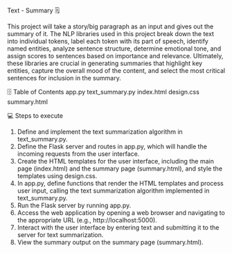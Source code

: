 Text - Summary 🗒 

This project will take a story/big paragraph as an input and gives out the summary of it. The NLP libraries used in this project break down the text into individual tokens, label each token with its part of speech, identify named entities, analyze sentence structure, determine emotional tone, and assign scores to sentences based on importance and relevance. Ultimately, these libraries are crucial in generating summaries that highlight key entities, capture the overall mood of the content, and select the most critical sentences for inclusion in the summary.

🗄 Table of Contents
app.py 
text_summary.py
index.html
design.css
summary.html

💻 Steps to execute
1. Define and implement the text summarization algorithm in text_summary.py.
2. Define the Flask server and routes in app.py, which will handle the incoming requests from the user interface.
3. Create the HTML templates for the user interface, including the main page (index.html) and the summary page (summary.html), and style the templates using design.css.
4. In app.py, define functions that render the HTML templates and process user input, calling the text summarization algorithm implemented in text_summary.py.
5. Run the Flask server by running app.py.
6. Access the web application by opening a web browser and navigating to the appropriate URL (e.g., http://localhost:5000).
7. Interact with the user interface by entering text and submitting it to the server for text summarization.
8. View the summary output on the summary page (summary.html).
